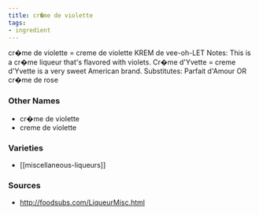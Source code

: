 ```yaml
---
title: cr�me de violette
tags:
- ingredient
---
```

cr�me de violette = creme de violette KREM de vee-oh-LET Notes: This is a cr�me liqueur that's flavored with violets. Cr�me d'Yvette = creme d'Yvette is a very sweet American brand. Substitutes: Parfait d'Amour OR cr�me de rose

### Other Names

* cr�me de violette
* creme de violette

### Varieties

* [[miscellaneous-liqueurs]]

### Sources
* http://foodsubs.com/LiqueurMisc.html
